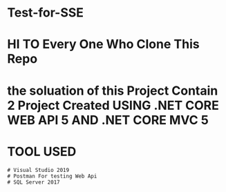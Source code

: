 # Test-for-SSE


# HI TO Every One Who Clone This Repo

# the soluation of this Project Contain 2 Project Created  USING .NET CORE WEB API 5  AND .NET CORE MVC 5

# TOOL USED 
	# Visual Studio 2019
	# Postman For testing Web Api
	# SQL Server 2017
	